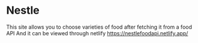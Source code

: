 # Nestle
This site allows you to choose varieties of food after fetching it from a food API
And it can be viewed through netlify
https://nestlefoodapi.netlify.app/
